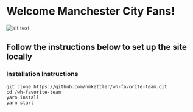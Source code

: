 # Welcome Manchester City Fans!
![alt text](https://upload.wikimedia.org/wikipedia/en/thumb/e/eb/Manchester_City_FC_badge.svg/360px-Manchester_City_FC_badge.svg.png)
## Follow the instructions below to set up the site locally

### Installation Instructions

```
git clone https://github.com/nmkettler/wh-favorite-team.git
cd /wh-favorite-team
yarn install
yarn start
```




